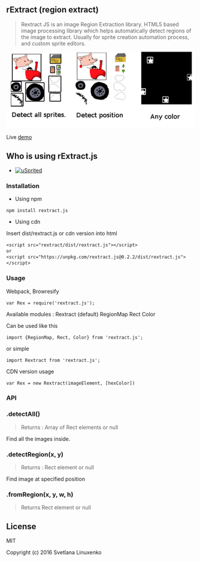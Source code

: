 ## rExtract (region extract)

> Rextract JS is an image Region Extraction library. HTML5 based image processing library which helps automatically detect regions of the image to extract.
> Usually for sprite creation automation process, and custom sprite editors.


[![](https://raw.githubusercontent.com/linuxenko/rextract.js/master/examples/screenshot.png)](http://www.linuxenko.pro/showcase/peter/)

Live [demo](http://codepen.io/linuxenko/pen/xVZgmX)


## Who is using rExtract.js

 * [![uSprited](https://raw.githubusercontent.com/linuxenko/usprited/master/app/screen/image/usprited.png)](https://github.com/linuxenko/usprited)


### Installation

* Using npm

```
npm install rextract.js
```

* Using cdn

Insert dist/rextract.js or cdn version into html

```
<script src="rextract/dist/rextract.js"></script>
or 
<script src="https://unpkg.com/rextract.js@0.2.2/dist/rextract.js"></script>
```

### Usage

Webpack, Browresify

```
var Rex = require('rextract.js');
```

Available modules :
  Rextract (default)
  RegionMap
  Rect
  Color

Can be used like this

```
import {RegionMap, Rect, Color} from 'rextract.js';
```

or simple

```
import Rextract from 'rextract.js';
```


CDN version usage

```
var Rex = new Rextract(imageElement, [hexColor])
```

### API


### .detectAll()
> Returns : Array of Rect elements or null

Find all the images inside.

### .detectRegion(x, y)
> Returns : Rect element or null

Find image at specified position

### .fromRegion(x, y, w, h)
> Returns Rect element or null

## License 

MIT

Copyright (c) 2016 Svetlana Linuxenko
